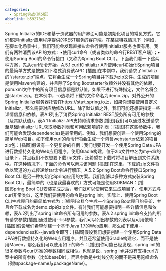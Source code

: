 ```yaml
---
categories:
  - Spring实战(第5版)
abbrlink: b59278e2
---
```

Spring Initializr的IDE和基于浏览器的用户界面可能是初始化项目的常见方式。它们都是Initializr应用程序提供的REST服务的客户端。在某些特殊情况下（例如，在脚本化场景中），我们可能会发现直接从命令行使用Initializr服务也很有用。我们有两种消费该API的方式：•使用curl命令（或者类似的命令行REST客户端）；•使用Spring Boot的命令行接口（又称为Spring Boot CLI）。下面我们看一下这两种方案，先从curl命令开始。A.5.1 curl和Initializr API使用curl初始化Spring项目的最简单方式是按照如下格式消费该API：[插图]在本例中，我们请求了Initializr的“/starter.zip”端点，它将会生成一个Spring项目并下载为zip文件。生成的项目是使用Maven构建的，并且除了Spring Bootstarter依赖外并没有其他的依赖，pom.xml文件中的所有项目信息都是默认值。如果不进行特殊指定，文件名将会是starter.zip。在本例中，-o选项将下载的文件命名为demo.zip。对外公开的Spring Initializr服务器托管在https://start.spring.io上，如果你想要使用自定义Initializr，那么需要对应地修改URL。除了默认值之外，我们可能还想要指定一些详情信息和依赖。表A.1列出了消费Spring Initializr REST服务所有可用的参数（及其默认值）。表A.1 Initializr API支持的请求参数[插图]我们可以通过发送请求至基础Initializr URL获取参数列表和可用依赖项的列表：[插图]在这些参数中，我们可能会发现dependencies是最常用的。例如，我们想要创建一个使用Spring的简单Web项目。如下使用curl的命令行将会生成一个包含webstarter依赖的项目zip包：[插图]假设有一个更复杂的样例：我们想要开发一个使用Spring Data JPA进行数据持久化的Web应用程序，使用Gradle构建，位于zip文件中名为my-dir的目录下，并且我们不仅想要下载zip文件，还希望在下载时将项目解压到文件系统中。在这种情况下，下面的命令可以解决该问题:[插图]在这里，下载的zip文件将会以管道的方式传递给tar命令进行解压。A.5.2 Spring Boot命令行接口Spring Boot CLI是另一种初始化Spring应用的方案。我们能够以多种方式安装Spring Boot CLI，最简单的（也是我最喜欢的）方式可能是使用SDKMAN：[插图]Spring Boot CLI安装完成之后，我们就可以使用它来生成项目了。使用方式与curl非常类似，这里我们要使用的命令是spring init。实际上，使用Spring Boot CLI生成项目的最简单方式为：[插图]这样会生成一个Spring Boot项目的骨架，并且会下载成名为demo.zip的zip文件。有时我们可能想要指明一些详情信息和依赖，表A.2列出了spring init命令所有可用的参数。表A.2 spring init命令支持的所有请求参数[插图]通过使用--list参数，我们可以列出参数的列表以及可用依赖：[插图]假设我们希望创建一个基于Java 1.7的Web应用，那么如下使用--dependencies和--java命令即可：[插图]假设我们想要创建一个使用Spring Data JPA进行数据持久化的Web应用程序，并且还希望使用Gradle构建它，而不是使用Maven，那么我们可以使用如下的命令：[插图]你可能已经发现，spring init的很多参数与curl方案的参数相同或相似。也就是说，spring init并没有支持curl方案中的所有参数（比如baseDir），而且参数是中划线分割的而不是采用驼峰命名（例如package-name与packageName）。
